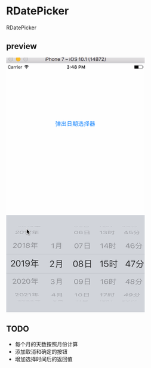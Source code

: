 # RDatePicker
RDatePicker

## preview

 ![preview](preview.gif)
 
 
 ## TODO
 * 每个月的天数按照月份计算
 * 添加取消和确定的按钮
 * 增加选择时间后的返回值
